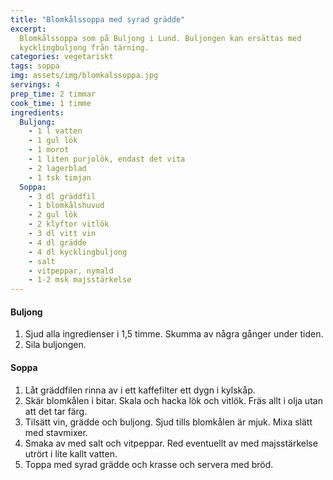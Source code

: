 ```yaml
---
title: "Blomkålssoppa med syrad grädde"
excerpt:
  Blomkålssoppa som på Buljong i Lund. Buljongen kan ersättas med
  kycklingbuljong från tärning.
categories: vegetariskt
tags: soppa
img: assets/img/blomkalssoppa.jpg
servings: 4
prep_time: 2 timmar
cook_time: 1 timme
ingredients:
  Buljong:
    - 1 l vatten
    - 1 gul lök
    - 1 morot
    - 1 liten purjolök, endast det vita
    - 2 lagerblad
    - 1 tsk timjan
  Soppa:
    - 3 dl gräddfil
    - 1 blomkålshuvud
    - 2 gul lök
    - 2 klyftor vitlök
    - 3 dl vitt vin
    - 4 dl grädde
    - 4 dl kycklingbuljong
    - salt
    - vitpeppar, nymald
    - 1-2 msk majsstärkelse
---
```


#### Buljong

1. Sjud alla ingredienser i 1,5 timme. Skumma av några gånger under tiden.
2. Sila buljongen.

#### Soppa

1. Låt gräddfilen rinna av i ett kaffefilter ett dygn i kylskåp.
2. Skär blomkålen i bitar. Skala och hacka lök och vitlök. Fräs allt i olja utan
   att det tar färg.
3. Tilsätt vin, grädde och buljong. Sjud tills blomkålen är mjuk. Mixa slätt med
   stavmixer.
4. Smaka av med salt och vitpeppar. Red eventuellt av med majsstärkelse utrört i
   lite kallt vatten.
5. Toppa med syrad grädde och krasse och servera med bröd.
